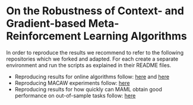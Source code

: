# On the Robustness of Context- and Gradient-based Meta-Reinforcement Learning Algorithms

In order to reproduce the results we recommend to refer to the following repositories which we forked and adapted. For each create a separate environment and run the scripts as explained in their README files.


-  Reproducing results for online algorithms follow: [here](https://github.com/FatjonZOGAJ/ProMP/tree/full_code) and [here](https://github.com/FatjonZOGAJ/oyster/tree/master)
-  Reproducing MACAW experiments follow: [here](https://github.com/RafaelSterzinger/macaw)
-  Reproducing results for how quickly can MAML obtain good performance on out-of-sample tasks follow: [here](https://github.com/RafaelSterzinger/pytorch-maml-rl) 
